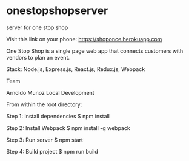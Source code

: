 # onestopshopserver
server for one stop shop

Visit this link on your phone: https://shoponce.herokuapp.com

One Stop Shop is a single page web app that connects customers with vendors to plan an event.

Stack:
Node.js, Express.js, React.js, Redux.js, Webpack

Team

Arnoldo Munoz
Local Development

From within the root directory:

Step 1: Install dependencies
$ npm install

Step 2: Install Webpack
$ npm install -g webpack

Step 3: Run server
$ npm start

Step 4: Build project
$ npm run build
